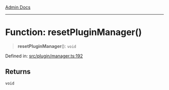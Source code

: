 [Admin Docs](/)

***

# Function: resetPluginManager()

> **resetPluginManager**(): `void`

Defined in: [src/plugin/manager.ts:192](https://github.com/PalisadoesFoundation/talawa-admin/blob/main/src/plugin/manager.ts#L192)

## Returns

`void`
